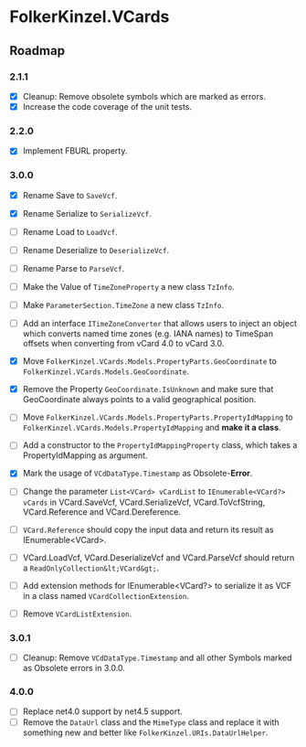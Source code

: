 ﻿# FolkerKinzel.VCards
## Roadmap

### 2.1.1
- [x] Cleanup: Remove obsolete symbols which are marked as errors.
- [x] Increase the code coverage of the unit tests.

### 2.2.0
- [x] Implement FBURL property.

### 3.0.0  
- [x] Rename Save to `SaveVcf`.
- [x] Rename Serialize to `SerializeVcf`.
- [ ] Rename Load to `LoadVcf`.
- [ ] Rename Deserialize to `DeserializeVcf`.
- [ ] Rename Parse to `ParseVcf`. 
- [ ] Make the Value of `TimeZoneProperty` a new class `TzInfo`.
- [ ] Make `ParameterSection.TimeZone` a new class `TzInfo`.
- [ ] Add an interface `ITimeZoneConverter` that allows users to inject an object which converts named time zones
(e.g. IANA names) to TimeSpan offsets when converting from vCard 4.0 to vCard 3.0.
- [x] Move `FolkerKinzel.VCards.Models.PropertyParts.GeoCoordinate` to 
`FolkerKinzel.VCards.Models.GeoCoordinate`.
- [x] Remove the Property `GeoCoordinate.IsUnknown` and make sure that 
GeoCoordinate always points to a valid geographical position.
- [ ] Move `FolkerKinzel.VCards.Models.PropertyParts.PropertyIdMapping` to
`FolkerKinzel.VCards.Models.PropertyIdMapping` and **make it a class**.
- [ ] Add a constructor to the `PropertyIdMappingProperty` class, which takes a PropertyIdMapping as 
argument.
- [x] Mark the usage of `VCdDataType.Timestamp`  as Obsolete-**Error**.
- [ ] Change the parameter `List<VCard> vCardList` to `IEnumerable<VCard?> vCards` in
VCard.SaveVcf, VCard.SerializeVcf, VCard.ToVcfString, VCard.Reference and VCard.Dereference.
- [ ] `VCard.Reference` should copy the input data and return its result as IEnumerable&lt;VCard&gt;.
- [ ] VCard.LoadVcf, VCard.DeserializeVcf and VCard.ParseVcf should return a `ReadOnlyCollection&lt;VCard&gt;`.
- [ ] Add extension methods for IEnumerable&lt;VCard?&gt; to serialize it as VCF in a class named `VCardCollectionExtension`.
- [ ] Remove `VCardListExtension`.


### 3.0.1
- [ ] Cleanup: Remove `VCdDataType.Timestamp` and all other Symbols marked as Obsolete errors in 3.0.0.

### 4.0.0
- [ ] Replace net4.0 support by net4.5 support.
- [ ] Remove the `DataUrl` class and the `MimeType` class and replace it with something new and better like
`FolkerKinzel.URIs.DataUrlHelper`.